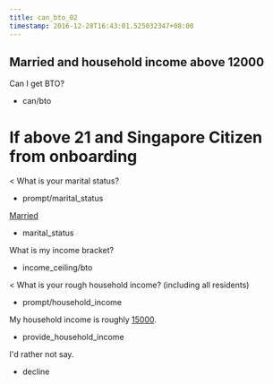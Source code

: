 ```yaml
---
title: can_bto_02
timestamp: 2016-12-28T16:43:01.525032347+08:00
---
```

## Married and household income above 12000

Can I get BTO?
* can/bto

# If above 21 and Singapore Citizen from onboarding
< What is your marital status?
* prompt/marital_status

[Married](marital_status)
* marital_status

What is my income bracket?
* income_ceiling/bto

< What is your rough household income? (including all residents)
* prompt/household_income

My household income is roughly [15000](household_income).
* provide_household_income

I'd rather not say.
* decline
